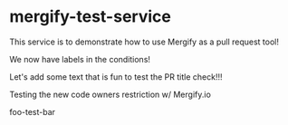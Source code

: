 # mergify-test-service

This service is to demonstrate how to use Mergify as a pull request tool!

We now have labels in the conditions!

Let's add some text that is fun to test the PR title check!!!

Testing the new code owners restriction w/ Mergify.io

foo-test-bar

